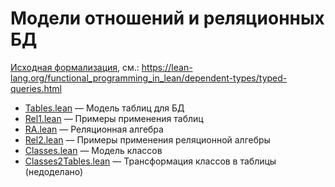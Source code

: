 # Модели отношений и реляционных БД

[Исходная формализация](SQL_orig.lean), см.: https://lean-lang.org/functional_programming_in_lean/dependent-types/typed-queries.html


+ [Tables.lean](Tables.lean) — Модель таблиц для БД
+ [Rel1.lean](Rel1.lean) — Примеры применения таблиц
+ [RA.lean](RA.lean) — Реляционная алгебра
+ [Rel2.lean](Rel2.lean) — Примеры применения реляционной алгебры
+ [Classes.lean](Classes.lean) — Модель классов
+ [Classes2Tables.lean](Classes2Tables.lean) — Трансформация классов в
таблицы (недоделано) 
